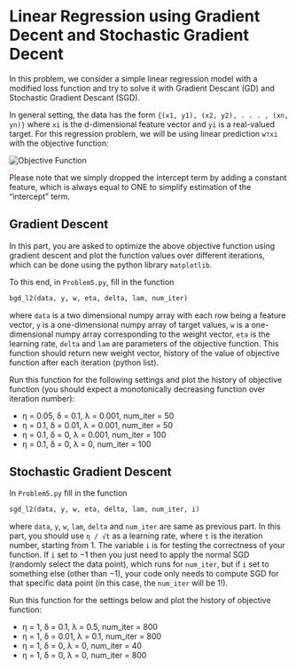 # Linear Regression using Gradient Decent and Stochastic Gradient Decent

In this problem, we consider a simple linear regression model with a modified loss function and try to solve it with Gradient Descant (GD) and Stochastic Gradient Descant (SGD).

In general setting, the data has the form ```{(x1, y1), (x2, y2), . . . , (xn, yn)}``` where ```xi``` is the d-dimensional feature vector and ```yi``` is a real-valued target. For this regression problem, we will be using linear prediction ```w⊤xi``` with the objective function:

![Objective Function](https://github.com/mrigankdoshy/linear-regression-gd-sgd/blob/main/Function.png?raw=true)

Please note that we simply dropped the intercept term by adding a constant feature, which is always equal to ONE to simplify estimation of the “intercept” term.

## Gradient Descent

In this part, you are asked to optimize the above objective function using gradient descent and plot the function values over different iterations, which can be done using the python library ```matplotlib```.

To this end, in ```Problem5.py```, fill in the function 
```python 
bgd_l2(data, y, w, eta, delta, lam, num_iter)
``` 
where ```data``` is a two dimensional numpy array with each row being a feature vector, ```y``` is a one-dimensional numpy array of target values, ```w``` is a one-dimensional numpy array corresponding to the weight vector, ```eta``` is the learning rate, ```delta``` and ```lam``` are parameters of the objective function. This function should return new weight vector, history of the value of objective function after each iteration (python list).

Run this function for the following settings and plot the history of objective function (you should expect a monotonically decreasing function over iteration number):
- η = 0.05, δ = 0.1, λ = 0.001, num_iter = 50 
- η = 0.1, δ = 0.01, λ = 0.001, num_iter = 50 
- η = 0.1, δ = 0, λ = 0.001, num_iter = 100 
- η = 0.1, δ = 0, λ = 0, num_iter = 100

## Stochastic Gradient Descent

In ```Problem5.py``` fill in the function 
```python 
sgd_l2(data, y, w, eta, delta, lam, num_iter, i)
``` 
where ```data```, ```y```, ```w```, ```lam```, ```delta``` and ```num_iter``` are same as previous part. In this part, you should use ```η / √t``` as a learning rate, where ```t``` is the iteration number, starting from 1. The variable ```i``` is for testing the correctness of your function. If ```i``` set to −1 then you just need to apply the normal SGD (randomly select the data point), which runs for ```num_iter```, but if ```i``` set to something else (other than −1), your code only needs to compute SGD for that specific data point (in this case, the ```num_iter``` will be 1!).

Run this function for the settings below and plot the history of objective function: 
- η = 1, δ = 0.1, λ = 0.5, num_iter = 800
- η = 1, δ = 0.01, λ = 0.1, num_iter = 800
- η = 1, δ = 0, λ = 0, num_iter = 40
- η = 1, δ = 0, λ = 0, num_iter = 800
